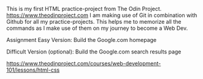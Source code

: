This is my first HTML practice-project from The Odin Project. https://www.theodinproject.com
I am making use of Git in combination with Github for all my practice-projects.
This helps me to memorize all the commands as I make use of them on my journey to become a Web Dev.

Assignment
Easy Version: Build the Google.com homepage

Difficult Version (optional): Build the Google.com search results page

https://www.theodinproject.com/courses/web-development-101/lessons/html-css